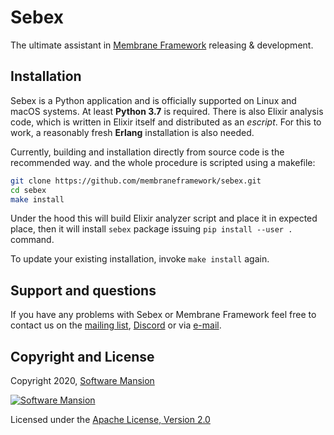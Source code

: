 # Sebex

The ultimate assistant in [Membrane Framework] releasing & development.

## Installation

Sebex is a Python application and is officially supported on Linux and macOS systems. At least **Python 3.7** is required. There is also Elixir analysis code, which is written in Elixir itself and distributed as an _escript_. For this to work, a reasonably fresh **Erlang** installation is also needed.

Currently, building and installation directly from source code is the recommended way. and the whole procedure is scripted using a makefile:

```bash
git clone https://github.com/membraneframework/sebex.git
cd sebex
make install
```

Under the hood this will build Elixir analyzer script and place it in expected place, then it will install `sebex` package issuing `pip install --user .` command.

To update your existing installation, invoke `make install` again.

## Support and questions

If you have any problems with Sebex or Membrane Framework feel free to contact us on the [mailing list](https://groups.google.com/forum/#!forum/membrane-framework), [Discord](https://discord.gg/nwnfVSY) or via [e-mail](mailto:info+sebex@membraneframework.org).

## Copyright and License

Copyright 2020, [Software Mansion](https://swmansion.com/?utm_source=git&utm_medium=readme&utm_campaign=membrane)

[![Software Mansion](https://membraneframework.github.io/static/logo/swm_logo_readme.png)](
https://swmansion.com/?utm_source=git&utm_medium=readme&utm_campaign=membrane)

Licensed under the [Apache License, Version 2.0](LICENSE)

[Membrane Framework]: https://www.membraneframework.org/
[Pipenv]: https://pipenv.pypa.io/en/latest/
